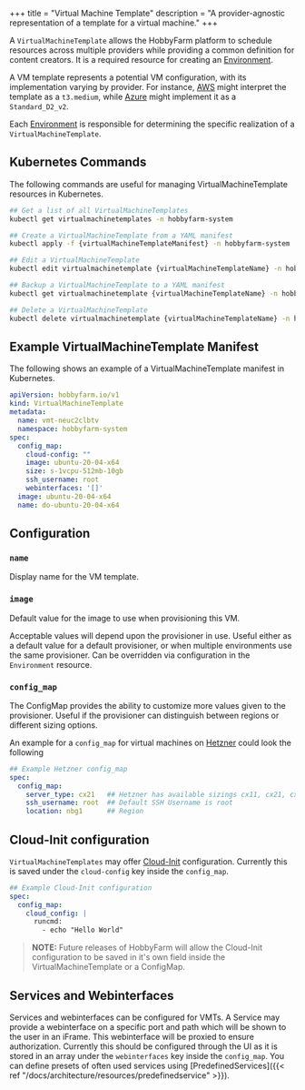 +++
title = "Virtual Machine Template"
description = "A provider-agnostic representation of a template for a virtual machine."
+++

A `VirtualMachineTemplate` allows the HobbyFarm platform to schedule resources across multiple providers while providing a common definition for content creators. It is a required resource for creating an [Environment](/docs/architecture/resources/environment).

A VM template represents a potential VM configuration, with its implementation varying by provider. For instance, [AWS](https://aws.amazon.com) might interpret the template as a `t3.medium`, while [Azure](https://azure.microsoft.com) might implement it as a `Standard_D2_v2`.

Each [Environment](/docs/architecture/resources/environment) is responsible for determining the specific realization of a `VirtualMachineTemplate`.


## Kubernetes Commands
The following commands are useful for managing VirtualMachineTemplate resources in Kubernetes.

```bash
## Get a list of all VirtualMachineTemplates
kubectl get virtualmachinetemplates -n hobbyfarm-system

## Create a VirtualMachineTemplate from a YAML manifest
kubectl apply -f {virtualMachineTemplateManifest} -n hobbyfarm-system

## Edit a VirtualMachineTemplate
kubectl edit virtualmachinetemplate {virtualMachineTemplateName} -n hobbyfarm-system

## Backup a VirtualMachineTemplate to a YAML manifest
kubectl get virtualmachinetemplate {virtualMachineTemplateName} -n hobbyfarm-system -o yaml > {virtualMachineTemplateManifest}

## Delete a VirtualMachineTemplate
kubectl delete virtualmachinetemplate {virtualMachineTemplateName} -n hobbyfarm-system
```

## Example VirtualMachineTemplate Manifest
The following shows an example of a VirtualMachineTemplate manifest in Kubernetes.

```yaml
apiVersion: hobbyfarm.io/v1
kind: VirtualMachineTemplate
metadata:
  name: vmt-neuc2clbtv
  namespace: hobbyfarm-system
spec:
  config_map:
    cloud-config: ""
    image: ubuntu-20-04-x64
    size: s-1vcpu-512mb-10gb
    ssh_username: root
    webinterfaces: '[]'
  image: ubuntu-20-04-x64
  name: do-ubuntu-20-04-x64
```

## Configuration
### `name`
Display name for the VM template.

### `image`
Default value for the image to use when provisioning this VM.

Acceptable values will depend upon the provisioner in use. Useful either as a default value for a default provisioner, or when multiple environments use the same provisioner. Can be overridden via configuration in the `Environment` resource.

### `config_map`
The ConfigMap provides the ability to customize more values given to the provisioner. Useful if the provisioner can distinguish between regions or different sizing options.

An example for a `config_map` for virtual machines on [Hetzner](https://www.hetzner.com) could look the following 

```yaml
## Example Hetzner config_map
spec:
  config_map:
    server_type: cx21   ## Hetzner has available sizings cx11, cx21, cx31 ...
    ssh_username: root  ## Default SSH Username is root
    location: nbg1      ## Region
```

## Cloud-Init configuration
`VirtualMachineTemplates` may offer [Cloud-Init](https://cloudinit.readthedocs.io/en/latest/) configuration. Currently this is saved under the `cloud-config` key inside the `config_map`.

```yaml
## Example Cloud-Init configuration
spec:
  config_map:
    cloud_config: |
      runcmd:
        - echo "Hello World"
```

> **NOTE:** Future releases of HobbyFarm will allow the Cloud-Init configuration to be saved in it's own field inside the VirtualMachineTemplate or a ConfigMap.

## Services and Webinterfaces
Services and webinterfaces can be configured for VMTs. A Service may provide a webinterface on a specific port and path which will be shown to the user in an iFrame. This webinterface will be proxied to ensure authorization.
Currently this should be configured through the UI as it is stored in an array under the `webinterfaces` key inside the `config_map`.
You can define presets of often used services using [PredefinedServices]({{< ref "/docs/architecture/resources/predefinedservice" >}}).